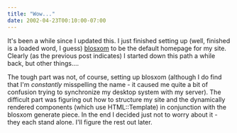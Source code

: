```yaml
---
title: "Wow..."
date: 2002-04-23T00:10:00-07:00
---
```


It's been a while since I updated this. I just finished setting up (well, finished is a loaded word, I guess) [blosxom](https://web.archive.org/web/20030803121737/http://www.oreillynet.com/~rael/lang/perl/blosxom) to be the default homepage for my site. Clearly (as the previous post indicates) I started down this path a while back, but other things....


 The tough part was not, of course, setting up blosxom (although I do find that I'm _constantly_ misspelling the name - it caused me quite a bit of confusion trying to synchronize my desktop system with my server). The difficult part was figuring out how to structure my site and the dynamically rendered components (which use HTML::Template) in conjunction with the blosxom generate piece. In the end I decided just not to worry about it - they each stand alone. I'll figure the rest out later.